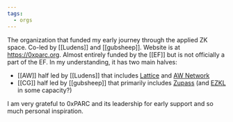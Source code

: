 ```yaml
---
tags:
  - orgs
---
```


The organization that funded my early journey through the applied ZK space. Co-led by [[Ludens]] and [[gubsheep]]. Website is at https://0xparc.org. Almost entirely funded by the [[EF]] but is not officially a part of the EF.  In my understanding, it has two main halves:

- [[AW]] half led by [[Ludens]] that includes [Lattice](https://lattice.xyz) and [AW Network](https://aw.network)
- [[CG]] half led by [[gubsheep]] that primarily includes [Zupass](https://zupass.org) (and [EZKL](https://ezkl.xyz) in some capacity?)

I am very grateful to 0xPARC and its leadership for early support and so much personal inspiration.